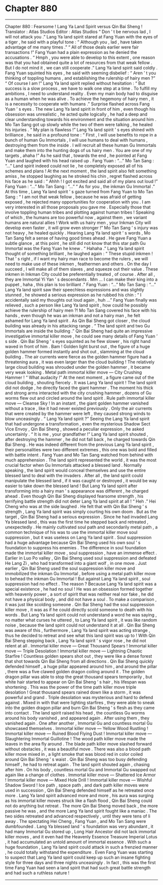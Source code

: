 
# Chapter 880


---

Chapter 880 : Fearsome ! Lang Ya Land Spirit versus Qin Bai Sheng !
Translator :
Atlas Studios
Editor :
Atlas Studios
“ Don ’ t be nervous lad , I will not attack you .” Lang Ya land spirit stared at Fang Yuan with the eyes of a tiger , he said with a playful tone : “ Although you , lad , have taken advantage of me many times .”
“ All of those deals earlier were fair transactions !” Fang Yuan had a plain expression as he denied the accusations .
“ Hmph , you were able to develop to this extent , one reason was that you had obtained quite a lot of resources from that weak fellow . But I do not mind it , we can still cooperate .” Lang Ya land spirit said coldly .
Fang Yuan squinted his eyes , he said with seeming disbelief : “ Aren ’ t you thinking of toppling humans , and establishing the rulership of hairy men ?”
“ Of course I am !” Lang Ya land spirit replied without hesitation : “ But success is a slow process , we have to walk one step at a time . To fulfill my ambitions , I need to understand reality . Even my main body had to disguise as a human when he was alive . To achieve the hegemony of hairy men , it is a necessity to cooperate with humans .”
Surprise flashed across Fang Yuan ’ s eyes .
The new Lang Ya land spirit in front of him , even though his obsession was unrealistic , he acted quite logically , he had a deep and clear understanding towards his environment and the situation around him .
Mo Tan Sang got up slowly while the two of them were talking , he healed his injuries .
“ My plan is flawless !” Lang Ya land spirit ’ s eyes shined with brilliance , he said in a profound tone : “ First , I will use benefits to rope in a bunch of human Gu Immortals , I will use humans to deal with humans , destroying them from the inside . I will recruit all these human Gu Immortals and make them into the hunting dogs of us hairy men . You are one of my targets , ahaha !”
As he said that , towards the end , he pointed at Fang Yuan and laughed with his head raised up .
Fang Yuan : “…”
Mo Tan Sang : “…”
Land spirit indeed could not lie , he completely exposed all of his schemes and plans !
At the next moment , the land spirit also felt something amiss , he stopped laughing as he stroked his chin , regret flashed across his face as he said : “ Ahhh ! I got excited and said all of my plans out loud !”
Fang Yuan : “…”
Mo Tan Sang : “…”
“ As for you , the inkman Gu Immortal .” At this time , Lang Ya land spirit ’ s gaze turned from Fang Yuan to Mo Tan Sang : “ I am not that weak fellow , because he was afraid of getting exposed , he rejected many opportunities for cooperation with you . I am very interested in all those proposals you gave me . Especially those that involve toppling human tribes and plotting against human tribes ! Speaking of which , the humans are too powerful now , against them , we variant humans are natural allies ! Work with us hairy men , your Inkman City will develop even faster , it will grow even stronger !”
Mo Tan Sang ’ s injury was not heavy , he healed quickly .
Hearing Lang Ya land spirit ’ s words , Mo Tan Sang felt a sense of having good times ahead .
He gave Fang Yuan a subtle glance , at this point , he still did not know that this star path Gu Immortal was the Fang Yuan he knew .
“ Hahaha .” Lang Ya land spirit thought of something brilliant , he laughed again : “ These stupid inkmen ! That ’ s right , if I want my hairy man race to become the rulers , we will need to make use of these inkmen , feathermen and others . On the day I succeed , I will make all of them slaves , and squeeze out their value . These inkmen in Inkman City could be preferentially treated , of course . After all , they are Immortal Yi Yan ’ s descendants . Mm … I can make their king into a puppet , haha , this plan is too brilliant .”
Fang Yuan : “…”
Mo Tan Sang : “…”
Lang Ya land spirit saw their speechless expressions and was slightly stunned , he showed a serious expression as he rubbed his chin : “ I accidentally said my thoughts out loud again , huh …”
Fang Yuan finally was relieved , such a person like Lang Ya land spirit , how could he possibly achieve the rulership of hairy men ?!
Mo Tan Sang covered his face with his hands , even though he was an inkman and not a hairy man , he felt ashamed for Lang Ya land spirit .
As Qin Bai Sheng got closer , the cloud building was already in his attacking range .
“ The land spirit and two Gu Immortals are inside the building .” Qin Bai Sheng had quite an impressive investigative immortal killer move , he could see many details of Fang Yuan ’ s side .
Qin Bai Sheng ’ s eyes squinted as he flew slower , his right hand waved in front of him .
Bam !
Golden light burst out , the figure of a huge golden hammer formed instantly and shot out , slamming at the cloud building .
The air currents were fierce as the golden hammer figure had a threatening aura , it was even larger than the cloud building ! The relatively large cloud building was shrouded under the golden hammer , it became very weak looking .
Metal path immortal killer move — City Crushing Hammer !
“ What audacity !” At the next moment , a figure came out of the cloud building , shouting fiercely .
It was Lang Ya land spirit !
The land spirit did not dodge , he directly faced the giant hammer .
The moment his thick and strong arms interacted with the city crushing hammer , dozens of Gu worms flew out and circled around the land spirit .
Rule path immortal killer move — Cleanse Sky !
In an instant , the giant golden hammer vanished without a trace , like it had never existed previously .
Only the air currents that were created by the hammer were left , they caused strong winds to blow unceasingly .
“ Lang Ya land spirit ?” Seeing the Lang Ya land spirit that had undergone a transformation , even the mysterious Shadow Sect Vice Envoy , Qin Bai Sheng , showed a peculiar expression , he asked uncertainly .
“ It is me , your grandfather !” Lang Ya land spirit shouted , after destroying the hammer , he did not fall back , he charged towards Qin Bai Sheng .
He was indeed different from the previous Lang Ya land spirit , their personalities were two different extremes , this one was bold and filled with battle intent .
Fang Yuan and Mo Tan Sang watched from behind with much apprehension .
The land spirit represented the world , it was the most crucial factor when Gu Immortals attacked a blessed land .
Normally speaking , the land spirit would conceal themselves and use the entire blessed land to deal with the invaders . After all , the land spirit could manipulate the blessed land , if it was caught or destroyed , it would be way easier to take down the blessed land !
But Lang Ya land spirit after transforming into a hairy man ’ s appearance was different , he charged ahead .
Even though Qin Bai Sheng displayed fearsome strength , his terrifying battle strength did not deter Lang Ya land spirit at all !
“ Heh .” Hei Cheng who was at the side laughed .
He felt that with Qin Bai Sheng ’ s strength , Lang Ya land spirit was simply courting his own doom .
But as the target , Qin Bai Sheng had a serious expression .
Since he had invaded Lang Ya blessed land , this was the first time he stepped back and retreated , unexpectedly .
He mainly cultivated soul path and secondarily metal path , a common technique of his was to use the immortal killer move soul suppression , but it was useless on Lang Ya land spirit .
Soul suppression had a huge advantage because Qin Bai Sheng used his own soul ’ s foundation to suppress his enemies . The difference in soul foundation made the immortal killer move , soul suppression , have an immense effect .
Earlier in Luo Po valley , Qin Bai Sheng used soul suppression and defeated He Lang Zi , who had transformed into a giant wolf , in one move .
Just earlier , Qin Bai Sheng used the soul suppression killer move and immobilized the inkman Gu Immortal , before using a metal path killer move to behead the inkman Gu Immortal !
But against Lang Ya land spirit , soul suppression had no effect .
The reason ?
Because Lang Ya land spirit was a special existence , he had no soul !
He was an obsession formed together with heavenly power , a sort of spirit that was neither real nor fake , he did not have a physical body , and did not have a soul .
To make a comparison , it was just like scolding someone .
Qin Bai Sheng had the soul suppression killer move , it was as if he could directly scold someone to death with his words . But Lang Ya land spirit could not understand a word he was saying , no matter what curses he uttered , to Lang Ya land spirit , it was like random noise , because the land spirit could not understand it at all .
Qin Bai Sheng was aware of this , furthermore , Lang Ya land spirit was acting strange , thus he decided to retreat and see what this land spirit was up to !
With Qin Bai Sheng stepping back , Lang Ya land spirit ’ s vigor rose , he did not relent at all .
Immortal killer move — Great Thousand Spears !
Immortal killer move — Triple Desolation !
Immortal killer move — Lightning Chaotic Starfire !
Countless golden spears shot out , they were like a dense forest that shot towards Qin Bai Sheng from all directions .
Qin Bai Sheng quickly defended himself , a huge pillar appeared around him , and around the pillar , there was a five clawed golden dragon coiling around it .
The golden dragon pillar was able to stop the great thousand spears temporarily , but white hair started to appear on Qin Bai Sheng ’ s hair , his lifespan was shortening .
This was the power of the time path killer move triple desolation !
Great thousand spears rained down like a storm , it was powerful and grand . Triple desolation was mysterious and hard to defend against . Mixed in with that were lighting starfires , they were able to sneak into the golden dragon pillar and burn Qin Bai Sheng ’ s flesh as they came into contact .
The land spirit raised his head , the countless Gu worms around his body vanished , and appeared again . After using them , they vanished again .
One after another , Immortal Gu and countless mortal Gu showcased themselves .
Immortal killer move — Yellow Wood Rustling !
Immortal killer move — Ruined Blood Flying Dust !
Immortal killer move — Slaughtering Immortal Guillotine !
The wood path killer move made the leaves in the area fly around . The blade path killer move slashed forward without obstacles , it was a beautiful move . There was also a blood path killer move mixed in , a light smoke that was blood red in color coiled around Qin Bai Sheng ’ s waist .
Qin Bai Sheng was too busy defending himself , he had to retreat again .
The land spirit shouted again , chasing after him .
On his body , countless mortal Gu and Immortal Gu swapped out again like a change of clothes .
Immortal killer move — Shattered Ice Armor !
Immortal killer move — Mixed Hole Drill !
Immortal killer move — Wishful Shadow Sword !
Ice path , space path , and dark path killer moves were used in succession , Qin Bai Sheng defended himself as he retreated once more .
Lang Ya land spirit advanced more and more , his aura was surging as his immortal killer moves struck like a flash flood , Qin Bai Sheng could not do anything but retreat .
The more Qin Bai Sheng moved back , the more passive he was , and the more Lang Ya land spirit fought like a maniac .
The two sides retreated and advanced respectively , until they were tens of li away .
The spectating Hei Cheng , Fang Yuan , and Mo Tan Sang were dumbfounded .
Lang Ya blessed land ’ s foundation was very abundant , it had many Immortal Gu stored up , Long Hair Ancestor did not lack immortal killer moves , and it even had the Heavenly Essence Treasure Imperial Lotus , it had accumulated an untold amount of immortal essence .
With such a huge foundation , Lang Ya land spirit could attack in such a frenzied manner , he could totally withstand the expenditure .
Even Fang Yuan was starting to suspect that Lang Ya land spirit could keep up such an insane fighting style for three days and three nights unceasingly .
In fact , this was the first time Fang Yuan had seen a land spirit that had such great battle strength and had such a ruthless nature !

---

